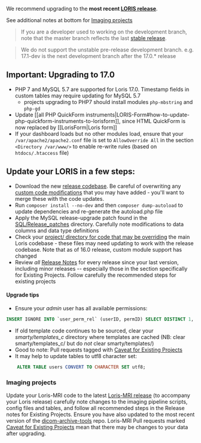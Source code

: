 We recommend upgrading to the **most recent [LORIS release](https://github.com/aces/Loris/releases)**.  

See additional notes at bottom for [Imaging projects](#imaging-projects)

> If you are a developer used to working on the development branch, note that the master branch reflects the last [stable release](https://github.com/aces/Loris/releases).  

> We do not support the unstable pre-release development branch. e.g. 17.1-dev is the next development branch after the 17.0.* release

## Important: Upgrading to 17.0
* PHP 7 and MySQL 5.7 are supported for Loris 17.0. Timestamp fields in custom tables may require updating for MySQL 5.7
    * projects upgrading to PHP7 should install modules `php-mbstring` and `php-gd`
* Update [[all PHP QuickForm instruments|LORIS-Form#how-to-update-php-quickform-instruments-to-lorisform]], since HTML QuickForm is now replaced by [[LorisForm|Loris form]] 
* If your dashboard loads but no other modules load, ensure that your `/var/apache2/apache2.conf` file is set to `AllowOverride All` in the section `<Directory /var/www/>` to enable re-write rules (based on `htdocs/.htaccess` file)

## Update your LORIS in a few steps: 
* Download the new [release codebase](https://github.com/aces/Loris/releases). Be careful of overwriting any [custom code modifications](Code-Customization) that you may have added - you'll want to merge these with the code updates. 
* Run `composer install --no-dev` and then `composer dump-autoload` to update dependencies and re-generate the autoload.php file
* Apply the MySQL release-upgrade patch found in the [SQL/Release_patches](https://github.com/aces/Loris/tree/master/SQL/Release_patches) directory.  Carefully note modifications to data columns and data type definitions
* Check your [project/ directory for code that may be overriding](Code-Customization) the main Loris codebase - these files may need updating to work with the release codebase.  Note that as of 16.0 release, custom module support has changed
* Review _all_ [Release Notes](https://github.com/aces/Loris/releases) for every release since your last version, including minor releases -- especially those in the section specifically for Existing Projects.  Follow carefully the recommended steps for existing projects

#### Upgrade tips
* Ensure your _admin_ user has all available permissions:
```sql
INSERT IGNORE INTO `user_perm_rel` (userID, permID) SELECT DISTINCT 1, permID FROM permissions;
```
* If old template code continues to be sourced, clear your _smarty/templates_c_ directory where templates are cached (NB: clear smarty/templates_c/ but do _not_ clear smarty/templates/)
* Good to note: Pull requests tagged with [Caveat for Existing Projects](https://github.com/aces/Loris/pulls?q=is%3Apr+label%3A"Caveat+for+Existing+Projects"+is%3Amerged)
* It may help to update tables to utf8 character set:
```sql
    ALTER TABLE users CONVERT TO CHARACTER SET utf8;
```
### Imaging projects

Update your Loris-MRI code to the latest [Loris-MRI release](https://github.com/aces/Loris-MRI/releases) (to accompany your Loris release) carefully note changes to the imaging pipeline scripts, config files and tables, and follow all recommended steps in the Release notes for Existing Projects.  Ensure you have also updated to the most recent version of the [dicom-archive-tools](https://github.com/aces/dicom-archive-tools) repo. 
Loris-MRI Pull requests marked [Caveat for Existing Projects](https://github.com/aces/Loris-MRI/pulls?q=is%3Amerged+is%3Apr+label%3A%22Caveat+for+Existing+Projects%22) mean that there may be changes to your data after upgrading.  


